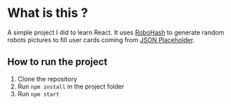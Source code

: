 # What is this ?

A simple project I did to learn React.
It uses [RoboHash](https://robohash.org/) to generate random robots pictures to fill user cards coming from [JSON Placeholder](https://jsonplaceholder.typicode.com/).

## How to run the project

1. Clone the repository
2. Run `npm install` in the project folder
3. Run `npm start`
